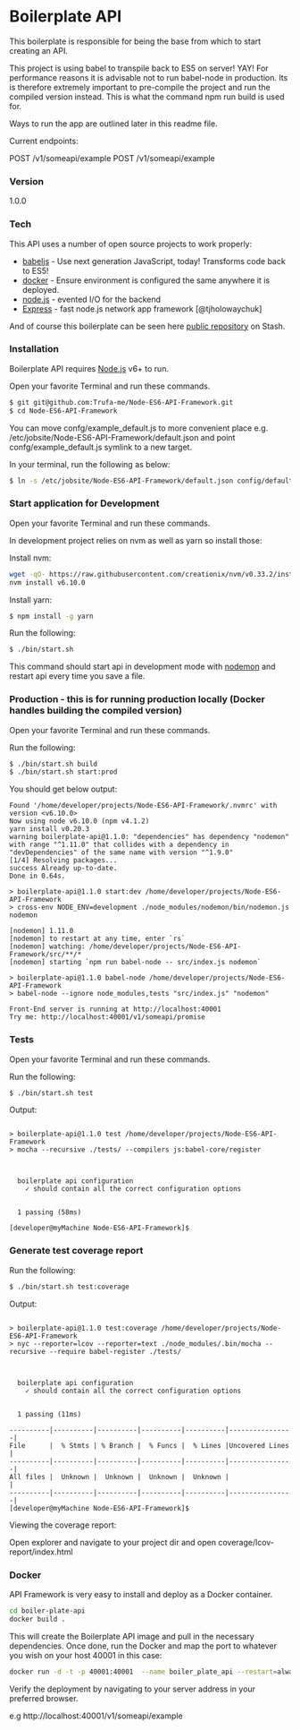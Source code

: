 # Boilerplate API

This boilerplate is responsible for being the base from which to start creating an API.

This project is using babel to transpile back to ES5 on server! YAY! For performance reasons it is advisable not to run babel-node in production.
Its is therefore extremely important to pre-compile the project and run the compiled version instead. This is what the command npm run build
is used for.

Ways to run the app are outlined later in this readme file.

Current endpoints:

POST /v1/someapi/example
POST /v1/someapi/example

### Version
1.0.0

### Tech

This API uses a number of open source projects to work properly:

* [babeljs] - Use next generation JavaScript, today! Transforms code back to ES5!
* [docker] - Ensure environment is configured the same anywhere it is deployed.
* [node.js] - evented I/O for the backend
* [Express] - fast node.js network app framework [@tjholowaychuk]

And of course this boilerplate can be seen here [public repository][git-repo-url]
 on Stash.

### Installation

Boilerplate API requires [Node.js](https://nodejs.org/) v6+ to run.

Open your favorite Terminal and run these commands.

```sh
$ git git@github.com:Trufa-me/Node-ES6-API-Framework.git
$ cd Node-ES6-API-Framework
```

You can move confg/example_default.js to more convenient place e.g.  /etc/jobsite/Node-ES6-API-Framework/default.json and point confg/example_default.js symlink to a new target.

In your terminal, run the following as below:

```sh
$ ln -s /etc/jobsite/Node-ES6-API-Framework/default.json config/default.json
```

### Start application for Development

Open your favorite Terminal and run these commands.


In development project relies on nvm as well as yarn so install those:

Install nvm:
```sh
wget -qO- https://raw.githubusercontent.com/creationix/nvm/v0.33.2/install.sh | bash
nvm install v6.10.0

```

Install yarn:
```sh
$ npm install -g yarn
```

Run the following:

```sh
$ ./bin/start.sh
```

This command should start api in development mode with [nodemon] and restart api every time you save a file.

### Production - this is for running production locally (Docker handles building the compiled version)

Open your favorite Terminal and run these commands.

Run the following:

```sh
$ ./bin/start.sh build
$ ./bin/start.sh start:prod
```

You should get below output:
```[developer@myMachine Node-ES6-API-Framework]$ ./bin/start.sh
Found '/home/developer/projects/Node-ES6-API-Framework/.nvmrc' with version <v6.10.0>
Now using node v6.10.0 (npm v4.1.2)
yarn install v0.20.3
warning boilerplate-api@1.1.0: "dependencies" has dependency "nodemon" with range "^1.11.0" that collides with a dependency in "devDependencies" of the same name with version "^1.9.0"
[1/4] Resolving packages...
success Already up-to-date.
Done in 0.64s.

> boilerplate-api@1.1.0 start:dev /home/developer/projects/Node-ES6-API-Framework
> cross-env NODE_ENV=development ./node_modules/nodemon/bin/nodemon.js nodemon

[nodemon] 1.11.0
[nodemon] to restart at any time, enter `rs`
[nodemon] watching: /home/developer/projects/Node-ES6-API-Framework/src/**/*
[nodemon] starting `npm run babel-node -- src/index.js nodemon`

> boilerplate-api@1.1.0 babel-node /home/developer/projects/Node-ES6-API-Framework
> babel-node --ignore node_modules,tests "src/index.js" "nodemon"

Front-End server is running at http://localhost:40001
Try me: http://localhost:40001/v1/someapi/promise
```

### Tests

Open your favorite Terminal and run these commands.

Run the following:

```sh
$ ./bin/start.sh test
```

Output:
```[developer@myMachine Node-ES6-API-Framework]$ ./bin/start.sh test

> boilerplate-api@1.1.0 test /home/developer/projects/Node-ES6-API-Framework
> mocha --recursive ./tests/ --compilers js:babel-core/register



  boilerplate api configuration
    ✓ should contain all the correct configuration options


  1 passing (58ms)

[developer@myMachine Node-ES6-API-Framework]$
```

### Generate test coverage report

Run the following:

```sh
$ ./bin/start.sh test:coverage
```

Output:
```[developer@myMachine Node-ES6-API-Framework]$ ./bin/start.sh test:coverage

> boilerplate-api@1.1.0 test:coverage /home/developer/projects/Node-ES6-API-Framework
> nyc --reporter=lcov --reporter=text ./node_modules/.bin/mocha --recursive --require babel-register ./tests/



  boilerplate api configuration
    ✓ should contain all the correct configuration options


  1 passing (11ms)

----------|----------|----------|----------|----------|----------------|
File      |  % Stmts | % Branch |  % Funcs |  % Lines |Uncovered Lines |
----------|----------|----------|----------|----------|----------------|
All files |  Unknown |  Unknown |  Unknown |  Unknown |                |
----------|----------|----------|----------|----------|----------------|
[developer@myMachine Node-ES6-API-Framework]$
```

Viewing the coverage report:

Open explorer and navigate to your project dir and open coverage/lcov-report/index.html

### Docker
API Framework is very easy to install and deploy as a Docker container.

```sh
cd boiler-plate-api
docker build .
```

This will create the Boilerplate API image and pull in the necessary dependencies. Once done, run the Docker and map the port to whatever you wish on your host 40001 in this case:

```sh
docker run -d -t -p 40001:40001  --name boiler_plate_api --restart=always boiler_plate_api
```

Verify the deployment by navigating to your server address in your preferred browser.

e.g http://localhost:40001/v1/someapi/example

[//]: # (These are reference links used in the body of this note and get stripped out when the markdown processor does its job. There is no need to format nicely because it shouldn't be seen. Thanks SO - http://stackoverflow.com/questions/4823468/store-comments-in-markdown-syntax)


   [babeljs]: <https://babeljs.io/>
   [docker]: <https://www.docker.com/>
   [git-repo-url]: <https://github.com/Trufa-me/Node-ES6-API-Framework>
   [git-clone-url]: <git@github.com:Trufa-me/Node-ES6-API-Framework.git>
   [node.js]: <http://nodejs.org>
   [express]: <http://expressjs.com>
   [nodemon]: <https://github.com/remy/nodemon/blob/master/README.md>
